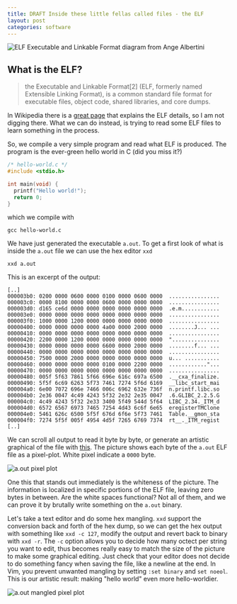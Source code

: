 ```yaml
---
title: DRAFT Inside these little fellas called files - the ELF
layout: post
categories: software
---
```


![ELF Executable and Linkable Format diagram from Ange Albertini](https://en.wikipedia.org/wiki/File:ELF_Executable_and_Linkable_Format_diagram_by_Ange_Albertini.png)


## What is the ELF?

> the Executable and Linkable Format[2] (ELF, formerly named Extensible Linking Format), is a common standard file format for executable files, object code, shared libraries, and core dumps.

In Wikipedia there is a [great page](https://en.wikipedia.org/wiki/Executable_and_Linkable_Format) that explains the ELF details, so I am not digging there.
What we can do instead, is trying to read some ELF files to learn something in the process.

So, we compile a very simple program and read what ELF is produced.
The program is the ever-green hello world in C (did you miss it?)

```C
/* hello-world.c */
#include <stdio.h>

int main(void) {
  printf("Hello world!");
  return 0;
}
```

which we compile with

```
gcc hello-world.c
```

We have just generated the executable `a.out`.
To get a first look of what is inside the `a.out` file we can use the hex editor `xxd`

```
xxd a.out
```

This is an excerpt of the output:
```
[..]
000003b0: 0200 0000 0600 0000 0100 0000 0600 0000  ................
000003c0: 0000 8100 0000 0000 0600 0000 0000 0000  ................
000003d0: d165 ce6d 0000 0000 0000 0000 0000 0000  .e.m............
000003e0: 0000 0000 0000 0000 0000 0000 0000 0000  ................
000003f0: 1000 0000 1200 0000 0000 0000 0000 0000  ................
00000400: 0000 0000 0000 0000 4a00 0000 2000 0000  ........J... ...
00000410: 0000 0000 0000 0000 0000 0000 0000 0000  ................
00000420: 2200 0000 1200 0000 0000 0000 0000 0000  "...............
00000430: 0000 0000 0000 0000 6600 0000 2000 0000  ........f... ...
00000440: 0000 0000 0000 0000 0000 0000 0000 0000  ................
00000450: 7500 0000 2000 0000 0000 0000 0000 0000  u... ...........
00000460: 0000 0000 0000 0000 0100 0000 2200 0000  ............"...
00000470: 0000 0000 0000 0000 0000 0000 0000 0000  ................
00000480: 005f 5f63 7861 5f66 696e 616c 697a 6500  .__cxa_finalize.
00000490: 5f5f 6c69 6263 5f73 7461 7274 5f6d 6169  __libc_start_mai
000004a0: 6e00 7072 696e 7466 006c 6962 632e 736f  n.printf.libc.so
000004b0: 2e36 0047 4c49 4243 5f32 2e32 2e35 0047  .6.GLIBC_2.2.5.G
000004c0: 4c49 4243 5f32 2e33 3400 5f49 544d 5f64  LIBC_2.34._ITM_d
000004d0: 6572 6567 6973 7465 7254 4d43 6c6f 6e65  eregisterTMClone
000004e0: 5461 626c 6500 5f5f 676d 6f6e 5f73 7461  Table.__gmon_sta
000004f0: 7274 5f5f 005f 4954 4d5f 7265 6769 7374  rt__._ITM_regist
[..]
```

We can scroll all output to read it byte by byte, or generate an artistic graphical of the file with [this](https://github.com/matteo-briani/bytes-to-image).
The picture shows each byte of the `a.out` ELF file as a pixel-plot.
White pixel indicate a `0000` byte.

![a.out pixel plot]({{site.baseurl}}/assets/images/a_out_pixelplot.png)

One this that stands out immediately is the whiteness of the picture.
The information is localized in specific portions of the ELF file, leaving zero bytes in between.
Are the white spaces functional? Not all of them, and we can prove it by brutally write something on the `a.out` binary.

Let's take a text editor and do some hex mangling.
`xxd` support the conversion back and forth of the hex dump, so we can get the hex output with something like `xxd -c 127`, modify the output and revert back to binary with `xxd -r`.
The `-c` option allows you to decide how many octect per string you want to edit, thus becomes really easy to match the size of the picture to make some graphical editing.
Just check that your editor does not decide to do something fancy when saving the file, like a newline at the end.
In Vim, you prevent unwanted mangling by setting `:set binary` and `set noeol`.
This is our artistic result: making "hello world" even more hello-worldier.

![a.out mangled pixel plot]({{site.baseurl}}/assets/images/a_out_mangled_pixelplot.png)


